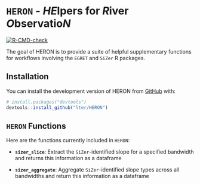 
<!-- README.md is generated from README.Rmd. Please edit that file -->

# `HERON` - *HE*lpers for *R*iver *O*bservatio*N*

<!-- badges: start -->

[![R-CMD-check](https://github.com/lter/HERON/actions/workflows/R-CMD-check.yaml/badge.svg)](https://github.com/lter/HERON/actions/workflows/R-CMD-check.yaml)
<!-- badges: end -->

The goal of HERON is to provide a suite of helpful supplementary
functions for workflows involving the `EGRET` and `SiZer` R packages.

## Installation

You can install the development version of HERON from
[GitHub](https://github.com/) with:

``` r
# install.packages("devtools")
devtools::install_github("lter/HERON")
```

## `HERON` Functions

Here are the functions currently included in `HERON`:

-   **`sizer_slice`**: Extract the `SiZer`-identified slope for a
    specified bandwidth and returns this information as a dataframe

-   **`sizer_aggregate`**: Aggregate `SiZer`-identified slope types
    across all bandwidths and return this information as a dataframe
